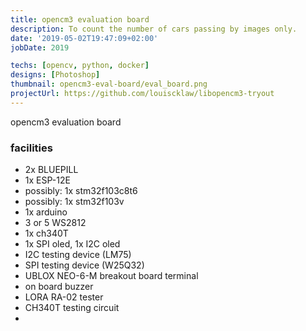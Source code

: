 ```yaml
---
title: opencm3 evaluation board
description: To count the number of cars passing by images only.
date: '2019-05-02T19:47:09+02:00'
jobDate: 2019

techs: [opencv, python, docker]
designs: [Photoshop]
thumbnail: opencm3-eval-board/eval_board.png
projectUrl: https://github.com/louiscklaw/libopencm3-tryout
---
```


opencm3 evaluation board

### facilities

- 2x BLUEPILL
- 1x ESP-12E
- possibly: 1x stm32f103c8t6
- possibly: 1x stm32f103v
- 1x arduino
- 3 or 5 WS2812
- 1x ch340T
- 1x SPI oled, 1x I2C oled
- I2C testing device (LM75)
- SPI testing device (W25Q32)
- UBLOX NEO-6-M breakout board terminal
- on board buzzer
- LORA RA-02 tester
- CH340T testing circuit
-
